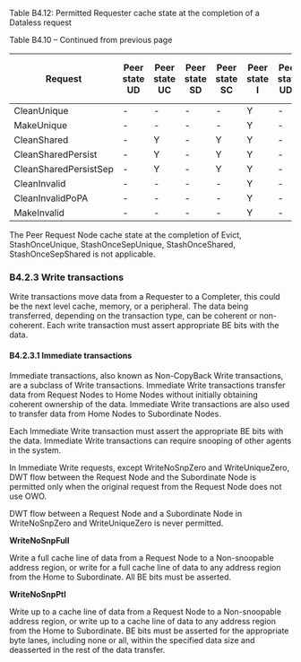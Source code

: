 Table B4.12: Permitted Requester cache state at the completion of a Dataless request

Table B4.10 – Continued from previous page

| Request               | Peer state <br> UD | Peer state <br> UC | Peer state <br> SD | Peer state <br> SC | Peer state <br> I | Peer state <br> UDP | Peer state <br> UCE | Peer state <br> No Change |
|-----------------------|--------------------|--------------------|--------------------|--------------------|-------------------|---------------------|---------------------|---------------------------|
| CleanUnique           | -                  | -                  | -                  | -                  | Y                 | -                   | -                   | -                         |
| MakeUnique            | -                  | -                  | -                  | -                  | Y                 | -                   | -                   | -                         |
| CleanShared           | -                  | Y                  | -                  | Y                  | Y                 | -                   | -                   | -                         |
| CleanSharedPersist    | -                  | Y                  | -                  | Y                  | Y                 | -                   | -                   | -                         |
| CleanSharedPersistSep | -                  | Y                  | -                  | Y                  | Y                 | -                   | -                   | -                         |
| CleanInvalid          | -                  | -                  | -                  | -                  | Y                 | -                   | -                   | -                         |
| CleanInvalidPoPA      | -                  | -                  | -                  | -                  | Y                 | -                   | -                   | -                         |
| MakeInvalid           | -                  | -                  | -                  | -                  | Y                 | -                   | -                   | -                         |

The Peer Request Node cache state at the completion of Evict, StashOnceUnique, StashOnceSepUnique, StashOnceShared, StashOnceSepShared is not applicable.

### B4.2.3 Write transactions

Write transactions move data from a Requester to a Completer, this could be the next level cache, memory, or a peripheral. The data being transferred, depending on the transaction type, can be coherent or non-coherent. Each write transaction must assert appropriate BE bits with the data.

#### B4.2.3.1 Immediate transactions

Immediate transactions, also known as Non-CopyBack Write transactions, are a subclass of Write transactions. Immediate Write transactions transfer data from Request Nodes to Home Nodes without initially obtaining coherent ownership of the data. Immediate Write transactions are also used to transfer data from Home Nodes to Subordinate Nodes.

Each Immediate Write transaction must assert the appropriate BE bits with the data. Immediate Write transactions can require snooping of other agents in the system.

In Immediate Write requests, except WriteNoSnpZero and WriteUniqueZero, DWT flow between the Request Node and the Subordinate Node is permitted only when the original request from the Request Node does not use OWO.

DWT flow between a Request Node and a Subordinate Node in WriteNoSnpZero and WriteUniqueZero is never permitted.

**WriteNoSnpFull**

Write a full cache line of data from a Request Node to a Non-snoopable address region, or write for a full cache line of data to any address region from the Home to Subordinate. All BE bits must be asserted.

**WriteNoSnpPtl**

Write up to a cache line of data from a Request Node to a Non-snoopable address region, or write up to a cache line of data to any address region from the Home to Subordinate. BE bits must be asserted for the appropriate byte lanes, including none or all, within the specified data size and deasserted in the rest of the data transfer.